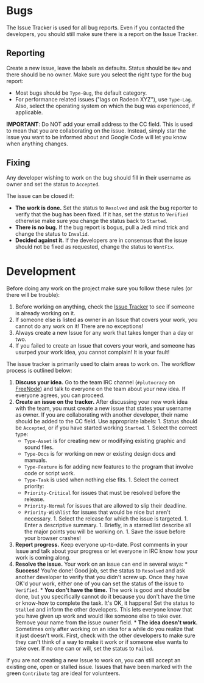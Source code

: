 # Bugs #
The Issue Tracker is used for all bug reports. Even if you contacted the developers, you should still make sure there is a report on the Issue Tracker.

## Reporting ##
Create a new issue, leave the labels as defaults. Status should be `New` and there should be no owner. Make sure you select the right type for the bug report:
  * Most bugs should be `Type-Bug`, the default category.
  * For performance related issues ("lags on Radeon XYZ"), use `Type-Lag`.
Also, select the operating system on which the bug was experienced, if applicable.

**IMPORTANT**: Do NOT add your email address to the CC field. This is used to mean that you are collaborating on the issue. Instead, simply star the issue you want to be informed about and Google Code will let you know when anything changes.

## Fixing ##
Any developer wishing to work on the bug should fill in their username as owner and set the status to `Accepted`.

The issue can be closed if:
  * **The work is done.** Set the status to `Resolved` and ask the bug reporter to verify that the bug has been fixed. If it has, set the status to `Verified` otherwise make sure you change the status back to `Started`.
  * **There is no bug.** If the bug report is bogus, pull a Jedi mind trick and change the status to `Invalid`.
  * **Decided against it.** If the developers are in consensus that the issue should not be fixed as requested, change the status to `WontFix`.

# Development #
Before doing any work on the project make sure you follow these rules (or there will be trouble):
  1. Before working on anything, check the [Issue Tracker](http://code.google.com/p/plutocracy/issues/list) to see if someone is already working on it.
  1. If someone else is listed as owner in an Issue that covers your work, you cannot do any work on it! There are no exceptions!
  1. Always create a new Issue for any work that takes longer than a day or two.
  1. If you failed to create an Issue that covers your work, and someone has usurped your work idea, you cannot complain! It is your fault!

The issue tracker is primarily used to claim areas to work on. The workflow process is outlined below:

  1. **Discuss your idea.** Go to the team IRC channel (`#plutocracy` on [FreeNode](http://freenode.net/irc_servers.shtml)) and talk to everyone on the team about your new idea. If everyone agrees, you can proceed.
  1. **Create an issue on the tracker.** After discussing your new work idea with the team, you must create a new issue that states your username as owner. If you are collaborating with another developer, their name should be added to the CC field. Use appropriate labels:
    1. Status should be `Accepted`, or if you have started working `Started`.
    1. Select the correct type:
      * `Type-Asset` is for creating new or modifying existing graphic and sound files.
      * `Type-Docs` is for working on new or existing design docs and manuals.
      * `Type-Feature` is for adding new features to the program that involve code or script work.
      * `Type-Task` is used when nothing else fits.
    1. Select the correct priority:
      * `Priority-Critical` for issues that must be resolved before the release.
      * `Priority-Normal` for issues that are allowed to slip their deadline.
      * `Priority-Wishlist` for issues that would be nice but aren't necessary.
    1. Select the release for which the issue is targeted.
    1. Enter a descriptive summary.
    1. Briefly, in a starred list describe all the major points you will be working on.
    1. Save the issue before your browser crashes!
  1. **Report progress.** Keep everyone up-to-date. Post comments in your Issue and talk about your progress or let everyone in IRC know how your work is coming along.
  1. **Resolve the issue.** Your work on an issue can end in several ways:
    * **Success!** You're done! Good job, set the status to `Resolved` and ask another developer to verify that you didn't screw up. Once they have OK'd your work, either one of you can set the status of the issue to `Verified`.
    * **You don't have the time.** The work is good and should be done, but you specifically cannot do it because you don't have the time or know-how to complete the task. It's OK, it happens! Set the status to `Stalled` and inform the other developers. This lets everyone know that you have given up work and would like someone else to take over. Remove your name from the issue owner field.
    * **The idea doesn't work.** Sometimes only after working on an idea for a while do you realize that it just doesn't work. First, check with the other developers to make sure they can't think of a way to make it work or if someone else wants to take over. If no one can or will, set the status to `Failed`.

If you are not creating a new Issue to work on, you can still accept an existing one, open or stalled issue. Issues that have been marked with the green `Contribute` tag are ideal for volunteers.